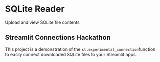 # SQLite Reader
Upload and view SQLite file contents

## Streamlit Connections Hackathon
This project is a demonstration of the `st.experimental_connection`function to easily connect downloaded SQLite files to your Streamlit apps.
